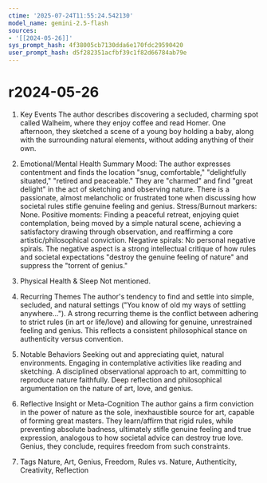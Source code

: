 ```yaml
---
ctime: '2025-07-24T11:55:24.542130'
model_name: gemini-2.5-flash
sources:
- '[[2024-05-26]]'
sys_prompt_hash: 4f38005cb7130dda6e170fdc29590420
user_prompt_hash: d5f282351acfbf39c1f82d66784ab79e
---
```

# r2024-05-26

1. Key Events
The author describes discovering a secluded, charming spot called Walheim, where they enjoy coffee and read Homer. One afternoon, they sketched a scene of a young boy holding a baby, along with the surrounding natural elements, without adding anything of their own.

2. Emotional/Mental Health Summary
Mood: The author expresses contentment and finds the location "snug, comfortable," "delightfully situated," "retired and peaceable." They are "charmed" and find "great delight" in the act of sketching and observing nature. There is a passionate, almost melancholic or frustrated tone when discussing how societal rules stifle genuine feeling and genius.
Stress/Burnout markers: None.
Positive moments: Finding a peaceful retreat, enjoying quiet contemplation, being moved by a simple natural scene, achieving a satisfactory drawing through observation, and reaffirming a core artistic/philosophical conviction.
Negative spirals: No personal negative spirals. The negative aspect is a strong intellectual critique of how rules and societal expectations "destroy the genuine feeling of nature" and suppress the "torrent of genius."

3. Physical Health & Sleep
Not mentioned.

4. Recurring Themes
The author's tendency to find and settle into simple, secluded, and natural settings ("You know of old my ways of settling anywhere..."). A strong recurring theme is the conflict between adhering to strict rules (in art or life/love) and allowing for genuine, unrestrained feeling and genius. This reflects a consistent philosophical stance on authenticity versus convention.

5. Notable Behaviors
Seeking out and appreciating quiet, natural environments. Engaging in contemplative activities like reading and sketching. A disciplined observational approach to art, committing to reproduce nature faithfully. Deep reflection and philosophical argumentation on the nature of art, love, and genius.

6. Reflective Insight or Meta-Cognition
The author gains a firm conviction in the power of nature as the sole, inexhaustible source for art, capable of forming great masters. They learn/affirm that rigid rules, while preventing absolute badness, ultimately stifle genuine feeling and true expression, analogous to how societal advice can destroy true love. Genius, they conclude, requires freedom from such constraints.

7. Tags
Nature, Art, Genius, Freedom, Rules vs. Nature, Authenticity, Creativity, Reflection